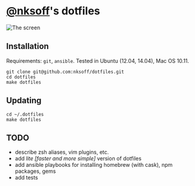 # [@nksoff](https://github.com/nksoff)'s dotfiles

![The screen](https://raw.github.com/nksoff/dotfiles/master/screen.png)

## Installation

Requirements: `git`, `ansible`. Tested in Ubuntu (12.04, 14.04), Mac OS 10.11.

```
git clone git@github.com:nksoff/dotfiles.git
cd dotfiles
make dotfiles
```

## Updating

```
cd ~/.dotfiles
make dotfiles
```

## TODO

- describe zsh aliases, vim plugins, etc.
- add *lite [faster and more simple]* version of dotfiles
- add ansible playbooks for installing homebrew (with cask), npm packages, gems
- add tests
